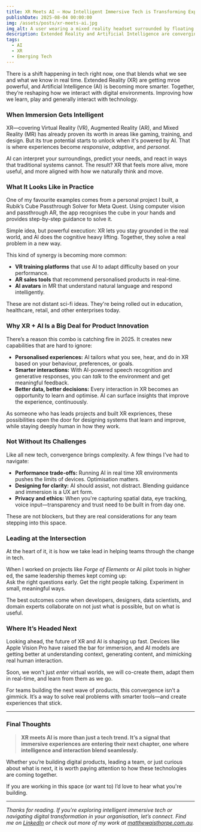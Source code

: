 ```yaml
---
title: XR Meets AI – How Intelligent Immersive Tech is Transforming Experiences  
publishDate: 2025-08-04 00:00:00  
img: /assets/posts/xr-meets-ai.jpg  
img_alt: A user wearing a mixed reality headset surrounded by floating AI-driven interfaces and data streams.  
description: Extended Reality and Artificial Intelligence are converging to create smarter, more adaptive immersive experiences. Here is my view of how and why it matters.  
tags:  
  - AI  
  - XR
  - Emerging Tech
---
```


There is a shift happening in tech right now, one that blends what we see and what we know in real time. Extended Reality (XR) are getting mroe powerful, and Artificial Intelligence (AI) is becoming more smarter. Together, they’re reshaping how we interact with digital environments. Improving how we learn, play and generally interact with technology.

### When Immersion Gets Intelligent

XR—covering Virtual Reality (VR), Augmented Reality (AR), and Mixed Reality (MR) has already proven its worth in areas like gaming, training, and design. But its true potential starts to unlock when it's powered by AI. That is where experiences become *responsive*, *adaptive*, and *personal*.

AI can interpret your surroundings, predict your needs, and react in ways that traditional systems cannot. The result? XR that feels more alive, more useful, and more aligned with how we naturally think and move.

### What It Looks Like in Practice

One of my favourite examples comes from a personal project I built, a Rubik’s Cube Passthrough Solver for Meta Quest. Using computer vision and passthrough AR, the app recognises the cube in your hands and provides step-by-step guidance to solve it.

Simple idea, but powerful execution: XR lets you stay grounded in the real world, and AI does the cognitive heavy lifting. Together, they solve a real problem in a new way.

This kind of synergy is becoming more common:
- **VR training platforms** that use AI to adapt difficulty based on your performance.
- **AR sales tools** that recommend personalised products in real-time.
- **AI avatars** in MR that understand natural language and respond intelligently.

These are not distant sci-fi ideas. They're being rolled out in education, healthcare, retail, and other enterprises today.

### Why XR + AI Is a Big Deal for Product Innovation

There’s a reason this combo is catching fire in 2025. It creates new capabilities that are hard to ignore:

- **Personalised experiences:** AI tailors what you see, hear, and do in XR based on your behaviour, preferences, or goals.
- **Smarter interactions:** With AI-powered speech recognition and generative responses, you can *talk* to the environment and get meaningful feedback.
- **Better data, better decisions:** Every interaction in XR becomes an opportunity to learn and optimise. AI can surface insights that improve the experience, continuously.

As someone who has leads projects and built XR expriences, these possibilities open the door for designing systems that learn and improve, while staying deeply human in how they work.

### Not Without Its Challenges

Like all new tech, convergence brings complexity. A few things I've had to navigate:

- **Performance trade-offs:** Running AI in real time XR environments pushes the limits of devices. Optimisation matters.
- **Designing for clarity:** AI should assist, not distract. Blending guidance and immersion is a UX art form.
- **Privacy and ethics:** When you're capturing spatial data, eye tracking, voice input—transparency and trust need to be built in from day one.

These are not blockers, but they are real considerations for any team stepping into this space.

### Leading at the Intersection

At the heart of it, it is how we take lead in helping teams through the change in tech.

When I worked on projects like *Forge of Elements* or AI pilot tools in higher ed, the same leadership themes kept coming up:  
Ask the right questions early. Get the right people talking. Experiment in small, meaningful ways.

The best outcomes come when developers, designers, data scientists, and domain experts collaborate on not just what is possible, but on what is useful.

### Where It’s Headed Next

Looking ahead, the future of XR and AI is shaping up fast. Devices like Apple Vision Pro have raised the bar for immersion, and AI models are getting better at understanding context, generating content, and mimicking real human interaction.

Soon, we won't just *enter* virtual worlds, we will co-create them, adapt them in real-time, and learn from them as we go.

For teams building the next wave of products, this convergence isn’t a gimmick. It’s a way to solve real problems with smarter tools—and create experiences that stick.

---

### Final Thoughts

> **XR meets AI is more than just a tech trend. It’s a signal that immersive experiences are entering their next chapter, one where intelligence and interaction blend seamlessly.**

Whether you’re building digital products, leading a team, or just curious about what is next, it is worth paying attention to how these technologies are coming together.

If you are working in this space (or want to) I’d love to hear what you're building.

---

*Thanks for reading. If you're exploring intelligent immersive tech or navigating digital transformation in your organisation, let’s connect. Find me on [LinkedIn](https://www.linkedin.com/in/matthewaisthorpe/) or check out more of my work at [matthewaisthorpe.com.au](https://matthewaisthorpe.com.au).*